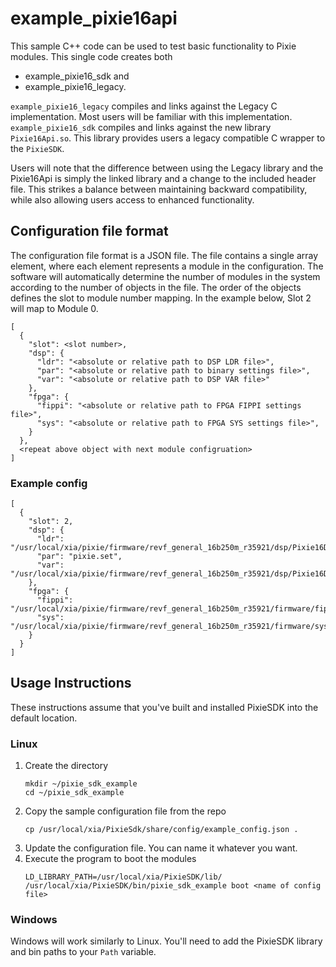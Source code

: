 # example_pixie16api

This sample C++ code can be used to test basic functionality to Pixie modules. This single code
creates both

* example_pixie16_sdk and
* example_pixie16_legacy.

`example_pixie16_legacy` compiles and links against the Legacy C implementation. Most users will be
familiar with this implementation. `example_pixie16_sdk` compiles and links against the new library
`Pixie16Api.so`. This library provides users a legacy compatible C wrapper to the `PixieSDK`.

Users will note that the difference between using the Legacy library and the Pixie16Api is simply the
linked library and a change to the included header file. This strikes a balance between maintaining
backward compatibility, while also allowing users access to enhanced functionality.

## Configuration file format
The configuration file format is a JSON file. The file contains a single array element, where each
element represents a module in the configuration. The software will automatically determine the
number of modules in the system according to the number of objects in the file. The order of the
objects defines the slot to module number mapping. In the example below, Slot 2 will map to Module 0.
```
[
  {
    "slot": <slot number>,
    "dsp": {
      "ldr": "<absolute or relative path to DSP LDR file>",
      "par": "<absolute or relative path to binary settings file>",
      "var": "<absolute or relative path to DSP VAR file>"
    },
    "fpga": {
      "fippi": "<absolute or relative path to FPGA FIPPI settings file>",
      "sys": "<absolute or relative path to FPGA SYS settings file>",
    }
  },
  <repeat above object with next module configruation>
]
```

### Example config

```
[
  {
    "slot": 2,
    "dsp": {
      "ldr": "/usr/local/xia/pixie/firmware/revf_general_16b250m_r35921/dsp/Pixie16DSP_revfgeneral_16b250m_r35921.ldr",
      "par": "pixie.set",
      "var": "/usr/local/xia/pixie/firmware/revf_general_16b250m_r35921/dsp/Pixie16DSP_revfgeneral_16b250m_r35921.var"
    },
    "fpga": {
      "fippi": "/usr/local/xia/pixie/firmware/revf_general_16b250m_r35921/firmware/fippixie16_revfgeneral_16b250m_r36563.bin",
      "sys": "/usr/local/xia/pixie/firmware/revf_general_16b250m_r35921/firmware/syspixie16_revfgeneral_adc250mhz_r33339.bin",
    }
  }
]
```

## Usage Instructions

These instructions assume that you've built and installed PixieSDK into the default location.

### Linux
1. Create the directory
   ```shell script
   mkdir ~/pixie_sdk_example
   cd ~/pixie_sdk_example
   ```
2. Copy the sample configuration file from the repo
   ```shell script
   cp /usr/local/xia/PixieSdk/share/config/example_config.json .
   ```
3. Update the configuration file. You can name it whatever you want.
4. Execute the program to boot the modules
   ```shell script
   LD_LIBRARY_PATH=/usr/local/xia/PixieSDK/lib/ /usr/local/xia/PixieSDK/bin/pixie_sdk_example boot <name of config file>
   ```

### Windows
Windows will work similarly to Linux. You'll need to add the PixieSDK library and bin paths to your `Path` variable.